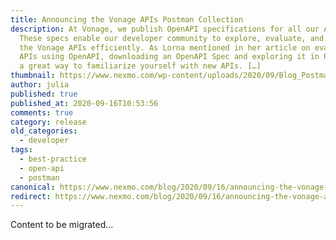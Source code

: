 ```yaml
---
title: Announcing the Vonage APIs Postman Collection
description: At Vonage, we publish OpenAPI specifications for all our APIs.
  These specs enable our developer community to explore, evaluate, and integrate
  the Vonage APIs efficiently. As Lorna mentioned in her article on evaluating
  APIs using OpenAPI, downloading an OpenAPI Spec and exploring it in Postman is
  a great way to familiarize yourself with new APIs. […]
thumbnail: https://www.nexmo.com/wp-content/uploads/2020/09/Blog_Postman_1200x600.png
author: julia
published: true
published_at: 2020-09-16T10:53:56
comments: true
category: release
old_categories:
  - developer
tags:
  - best-practice
  - open-api
  - postman
canonical: https://www.nexmo.com/blog/2020/09/16/announcing-the-vonage-apis-postman-collection
redirect: https://www.nexmo.com/blog/2020/09/16/announcing-the-vonage-apis-postman-collection
---
```

Content to be migrated...